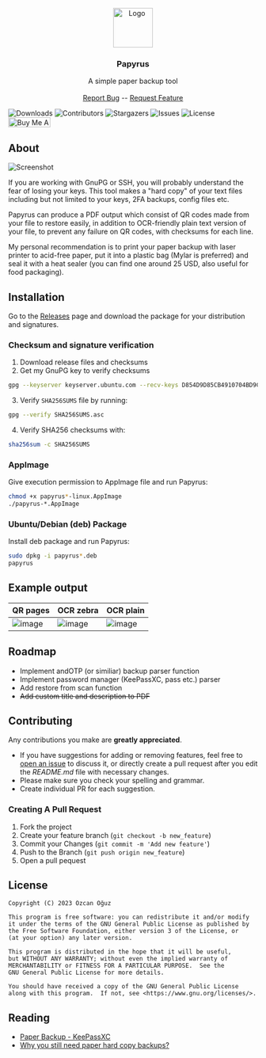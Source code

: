 
<p align="center">
  <a href="https://github.com/ooguz/papyrus">
    <img src="https://github.com/ooguz/papyrus/assets/17238191/d8bf4dbe-117a-48d0-8905-9849e1119f57" alt="Logo" width="80" height="80">
  </a>

  <h3 align="center">Papyrus</h3>

  <p align="center">
    A simple paper backup tool
    <br/>
    <br/>
    <a href="https://github.com/ooguz/papyrus/issues">Report Bug</a>
    --
    <a href="https://github.com/ooguz/papyrus/issues">Request Feature</a>
  </p>
</p>

![Downloads](https://img.shields.io/github/downloads/ooguz/papyrus/total) ![Contributors](https://img.shields.io/github/contributors/ooguz/papyrus?color=dark-green) ![Stargazers](https://img.shields.io/github/stars/ooguz/papyrus?style=social) ![Issues](https://img.shields.io/github/issues/ooguz/papyrus) ![License](https://img.shields.io/github/license/ooguz/papyrus) <a href="https://www.buymeacoffee.com/ooguz" target="_blank"><img src="https://www.buymeacoffee.com/assets/img/custom_images/orange_img.png" alt="Buy Me A Coffee" style="height: 20px !important;width: 85px !important;" ></a>


## About 

![Screenshot](https://github.com/ooguz/papyrus/assets/17238191/d1596080-227d-42e7-a9b8-ff6e94f27b12)

If you are working with GnuPG or SSH, you will probably understand the fear of losing your keys. This tool makes a "hard copy" of your text files including but not limited to your keys, 2FA backups, config files etc. 

Papyrus can produce a PDF output which consist of QR codes made from your file to restore easily, in addition to OCR-friendly plain text version of your file, to prevent any failure on QR codes, with checksums for each line.

My personal recommendation is to print your paper backup with laser printer to acid-free paper, put it into a plastic bag (Mylar is preferred) and seal it with a heat sealer (you can find one around 25 USD, also useful for food packaging).

## Installation

Go to the [Releases](https://github.com/ooguz/papyrus/releases) page and download the package for your distribution and signatures.

### Checksum and signature verification

1. Download release files and checksums
2. Get my GnuPG key to verify checksums

```bash
gpg --keyserver keyserver.ubuntu.com --recv-keys D854D9D85CB4910704BD9C5B2D33E2BD3D975818
```
3. Verify `SHA256SUMS` file by running:

```bash
gpg --verify SHA256SUMS.asc
```
4. Verify SHA256 checksums with:

```bash
sha256sum -c SHA256SUMS
```

### AppImage

Give execution permission to AppImage file and run Papyrus:

```bash
chmod +x papyrus*-linux.AppImage
./papyrus-*.AppImage
```


### Ubuntu/Debian (deb) Package

Install deb package and run Papyrus:

```bash
sudo dpkg -i papyrus*.deb
papyrus
```

## Example output

|QR pages|OCR zebra|OCR plain|
|----|----|----|
|![image](https://github.com/ooguz/papyrus/assets/17238191/582a80f2-ffdc-41e9-b8ad-e23b5577155f)|![image](https://github.com/ooguz/papyrus/assets/17238191/facf3275-ce0a-416a-ab72-9f1075efe5b9)|![image](https://github.com/ooguz/papyrus/assets/17238191/39836813-7c5a-40c2-9dd3-92f642183056)|





## Roadmap

* Implement andOTP (or similiar) backup parser function
* Implement password manager (KeePassXC, pass etc.) parser
* Add restore from scan function
* ~~Add custom title and description to PDF~~

## Contributing

Any contributions you make are **greatly appreciated**.
* If you have suggestions for adding or removing features, feel free to [open an issue](https://github.com/ooguz/papyrus/issues/new) to discuss it, or directly create a pull request after you edit the *README.md* file with necessary changes.
* Please make sure you check your spelling and grammar.
* Create individual PR for each suggestion.

### Creating A Pull Request

1. Fork the project
2. Create your feature branch (`git checkout -b new_feature`)
3. Commit your Changes (`git commit -m 'Add new feature'`)
4. Push to the Branch (`git push origin new_feature`)
5. Open a pull pequest

## License

    Copyright (C) 2023 Özcan Oğuz

    This program is free software: you can redistribute it and/or modify
    it under the terms of the GNU General Public License as published by
    the Free Software Foundation, either version 3 of the License, or
    (at your option) any later version.

    This program is distributed in the hope that it will be useful,
    but WITHOUT ANY WARRANTY; without even the implied warranty of
    MERCHANTABILITY or FITNESS FOR A PARTICULAR PURPOSE.  See the
    GNU General Public License for more details.

    You should have received a copy of the GNU General Public License
    along with this program.  If not, see <https://www.gnu.org/licenses/>.

## Reading

* [Paper Backup - KeePassXC](https://keepassxc.org/blog/2020-10-03-paper-backup/)
* [Why you still need paper hard copy backups?](https://www.norpacpaper.com/blog/why-you-still-need-paper-hard-copy-backups)
